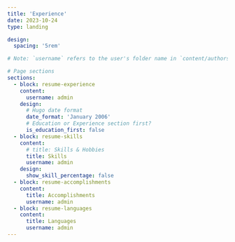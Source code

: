 ```yaml
---
title: 'Experience'
date: 2023-10-24
type: landing

design:
  spacing: '5rem'

# Note: `username` refers to the user's folder name in `content/authors/`

# Page sections
sections:
  - block: resume-experience
    content:
      username: admin
    design:
      # Hugo date format
      date_format: 'January 2006'
      # Education or Experience section first?
      is_education_first: false
  - block: resume-skills
    content:
      # title: Skills & Hobbies
      title: Skills
      username: admin
    design:
      show_skill_percentage: false
  - block: resume-accomplishments
    content:
      title: Accomplishments
      username: admin
  - block: resume-languages
    content:
      title: Languages
      username: admin
---
```

